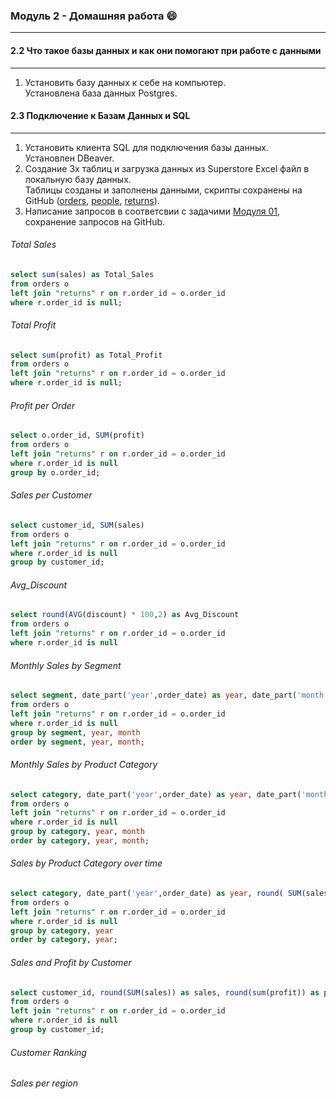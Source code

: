 ### **Модуль 2 - Домашняя работа** :smile:
--------------------------------------------
#### **2.2 Что такое базы данных и как они помогают при работе с данными**
--------------------------------------------
1. Установить базу данных к себе на компьютер.    
Установлена база данных Postgres. 

#### **2.3 Подключение к Базам Данных и SQL**
-----------------------------------------
1. Установить клиента SQL для подключения базы данных.  
Установлен DBeaver.
2. Создание 3х таблиц и загрузка данных из Superstore Excel файл в локальную базу данных.  
Таблицы созданы и заполнены данными, скрипты  сохранены на GitHub ([orders](https://github.com/Arktikaaa/Datalearn/blob/main/de101/module02/orders.sql), [people](https://github.com/Arktikaaa/Datalearn/blob/main/de101/module02/people.sql), [returns](https://github.com/Arktikaaa/Datalearn/blob/main/de101/module02/returns.sql)).
3. Написание запросов в соответсвии с задачими [Модуля 01](https://github.com/Data-Learn/data-engineering/tree/master/DE-101%20Modules/Module01/DE%20-%20101%20Lab%201.1#%D0%B0%D0%BD%D0%B0%D0%BB%D0%B8%D1%82%D0%B8%D0%BA%D0%B0-%D0%B2-excel), сохранение запросов на GitHub.
###### Total Sales
```sql
select sum(sales) as Total_Sales
from orders o 
left join "returns" r on r.order_id = o.order_id 
where r.order_id is null;
```

###### Total Profit
```sql
select sum(profit) as Total_Profit
from orders o 
left join "returns" r on r.order_id = o.order_id 
where r.order_id is null;
```

###### Profit per Order
```sql
select o.order_id, SUM(profit)
from orders o 
left join "returns" r on r.order_id = o.order_id 
where r.order_id is null
group by o.order_id;
```

###### Sales per Customer 
```sql
select customer_id, SUM(sales)
from orders o 
left join "returns" r on r.order_id = o.order_id 
where r.order_id is null
group by customer_id;
```

###### Avg_Discount
```sql
select round(AVG(discount) * 100,2) as Avg_Discount
from orders o 
left join "returns" r on r.order_id = o.order_id 
where r.order_id is null
```

###### Monthly Sales by Segment
```sql
select segment, date_part('year',order_date) as year, date_part('month',order_date) as month, round( SUM(sales),2) as SUM
from orders o 
left join "returns" r on r.order_id = o.order_id 
where r.order_id is null
group by segment, year, month
order by segment, year, month;
```

###### Monthly Sales by Product Category
```sql
select category, date_part('year',order_date) as year, date_part('month',order_date) as month, round( SUM(sales),2) as SUM
from orders o 
left join "returns" r on r.order_id = o.order_id 
where r.order_id is null
group by category, year, month
order by category, year, month;
```

###### Sales by Product Category over time
```sql
select category, date_part('year',order_date) as year, round( SUM(sales),2) as SUM
from orders o 
left join "returns" r on r.order_id = o.order_id 
where r.order_id is null
group by category, year
order by category, year;
```

###### Sales and Profit by Customer
```sql
select customer_id, round(SUM(sales)) as sales, round(sum(profit)) as profit
from orders o 
left join "returns" r on r.order_id = o.order_id 
where r.order_id is null
group by customer_id;
```

###### Customer Ranking

###### Sales per region
